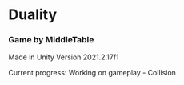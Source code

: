 # Duality
### Game by MiddleTable

Made in Unity Version 2021.2.17f1

Current progress: Working on gameplay - Collision